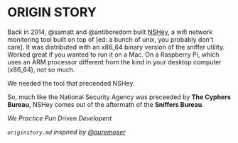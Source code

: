 # ORIGIN STORY
Back in 2014, @samatt and @antiboredom built [NSHey](https://github.com/samatt/NSHey), a wifi network monitoring tool built on top of [ed: a bunch of unix, you probably don't care]. It was distributed with an x86_64 binary version of the sniffer utility. Worked great if you wanted to run it on a Mac. On a Raspberry Pi, which uses an ARM processor different from the kind in your desktop computer (x86_64), not so much.

We needed the tool that preceeded NSHey.

So, much like the National Security Agency was preceeded by **The Cyphers Bureau**, NSHey comes out of the aftermath of the **Sniffers Bureau**.

*We Practice Pun Driven Developent*

*`originstory.md` inspired by [@auremoser](https://twitter.com/auremoser/status/748326674572390400)*
